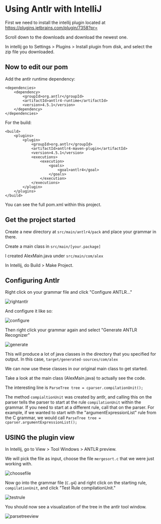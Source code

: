 # Using Antlr with IntelliJ

First we need to install the intellij plugin located at https://plugins.jetbrains.com/plugin/7358?pr=

Scroll down to the downloads and download the newest one.

In intellij go to Settings > Plugins > Install plugin from disk, and select the zip file you downloaded.

## Now to edit our pom

Add the antlr runtime dependency: 

```
<dependencies>
    <dependency>
        <groupId>org.antlr</groupId>
        <artifactId>antlr4-runtime</artifactId>
        <version>4.5.1</version>
    </dependency>
</dependencies>
```

For the build: 

```
<build>
    <plugins>
        <plugin>
            <groupId>org.antlr</groupId>
            <artifactId>antlr4-maven-plugin</artifactId>
            <version>4.5.1</version>
            <executions>
                <execution>
                    <goals>
                        <goal>antlr4</goal>
                    </goals>
                </execution>
            </executions>
        </plugin>
    </plugins>
</build>
```

You can see the full pom.xml within this project.
        
## Get the project started

Create a new directory at `src/main/antlr4/pack` and place your grammar in there.

Create a main class in `src/main/[your.package]`

I created AlexMain.java under `src/main/com/alex`

In Intellij, do Build > Make Project.

## Configuring Antlr

Right click on your grammar file and click "Configure ANTLR..."

![rightantlr](docphotos/rightclickantlr.PNG)

And configure it like so:

![configure](docphotos/configureantlr2.PNG)

Then right click your grammar again and select "Generate ANTLR Recognizer"

![generate](docphotos/generateantlr.PNG)

This will produce a lot of java classes in the directory that you specified for output.
In this case, `target/generated-sources/com/alex`

We can now use these classes in our original main class to get started.

Take a look at the main class (AlexMain.java) to actually see the code.

The interesting line is `ParseTree tree = cparser.compilationUnit();`
 
The method `compialtionUnit` was created by antlr, and calling this on the parser
tells the parser to start at the rule `compilationUnit` within the grammar. 
If you need to start at a different rule, call that on the parser. For example,
 if we wanted to start with the "argumentExpressionList" rule from the C grammar, 
 we would call `ParseTree tree = cparser.argumentExpressionList();`
 
##  USING the plugin view

In Intellij, go to View > Tool Windows > ANTLR preview.

We will pick the file as input, choose the file `mergesort.c` that we were just working with.

![choosefile](docphotos/choosefile.PNG)

Now go into the grammar file (`C.g4`) and right click on the starting rule, `compilationUnit`,
 and click "Test Rule compilationUnit."
 
![testrule](docphotos/testrule.PNG)
 
You should now see a visualization of the tree in the antlr tool window.

![parsetreeview](docphotos/parsetreeview.PNG)
